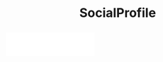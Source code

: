 # <p align="center">SocialProfile</p>

<img src="./public/assets/Logo.png" alt="SocialProfile" width="200" align="center"/>
